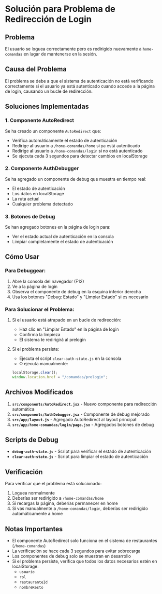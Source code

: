 # Solución para Problema de Redirección de Login

## Problema
El usuario se loguea correctamente pero es redirigido nuevamente a `home-comandas` en lugar de mantenerse en la sesión.

## Causa del Problema
El problema se debe a que el sistema de autenticación no está verificando correctamente si el usuario ya está autenticado cuando accede a la página de login, causando un bucle de redirección.

## Soluciones Implementadas

### 1. Componente AutoRedirect
Se ha creado un componente `AutoRedirect` que:
- Verifica automáticamente el estado de autenticación
- Redirige al usuario a `/home-comandas/home` si ya está autenticado
- Redirige al usuario a `/home-comandas/login` si no está autenticado
- Se ejecuta cada 3 segundos para detectar cambios en localStorage

### 2. Componente AuthDebugger
Se ha agregado un componente de debug que muestra en tiempo real:
- El estado de autenticación
- Los datos en localStorage
- La ruta actual
- Cualquier problema detectado

### 3. Botones de Debug
Se han agregado botones en la página de login para:
- Ver el estado actual de autenticación en la consola
- Limpiar completamente el estado de autenticación

## Cómo Usar

### Para Debuggear:
1. Abre la consola del navegador (F12)
2. Ve a la página de login
3. Observa el componente de debug en la esquina inferior derecha
4. Usa los botones "Debug: Estado" y "Limpiar Estado" si es necesario

### Para Solucionar el Problema:
1. Si el usuario está atrapado en un bucle de redirección:
   - Haz clic en "Limpiar Estado" en la página de login
   - Confirma la limpieza
   - El sistema te redirigirá al prelogin

2. Si el problema persiste:
   - Ejecuta el script `clear-auth-state.js` en la consola
   - O ejecuta manualmente:
   ```javascript
   localStorage.clear();
   window.location.href = "/comandas/prelogin";
   ```

## Archivos Modificados

1. **`src/components/AutoRedirect.jsx`** - Nuevo componente para redirección automática
2. **`src/components/AuthDebugger.jsx`** - Componente de debug mejorado
3. **`src/app/layout.js`** - Agregado AutoRedirect al layout principal
4. **`src/app/home-comandas/login/page.jsx`** - Agregados botones de debug

## Scripts de Debug

- **`debug-auth-state.js`** - Script para verificar el estado de autenticación
- **`clear-auth-state.js`** - Script para limpiar el estado de autenticación

## Verificación

Para verificar que el problema está solucionado:

1. Loguea normalmente
2. Deberías ser redirigido a `/home-comandas/home`
3. Si recargas la página, deberías permanecer en home
4. Si vas manualmente a `/home-comandas/login`, deberías ser redirigido automáticamente a home

## Notas Importantes

- El componente AutoRedirect solo funciona en el sistema de restaurantes (`/home-comandas`)
- La verificación se hace cada 3 segundos para evitar sobrecarga
- Los componentes de debug solo se muestran en desarrollo
- Si el problema persiste, verifica que todos los datos necesarios estén en localStorage:
  - `usuario`
  - `rol`
  - `restauranteId`
  - `nombreResto`
